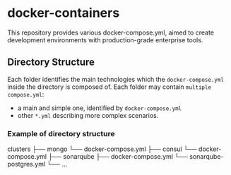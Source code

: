 # docker-containers

This repository provides various docker-compose.yml, aimed to create development environments with production-grade enterprise tools.

## Directory Structure

Each folder identifies the main technologies which the `docker-compose.yml` inside the directory is composed of. Each folder may contain `multiple compose.yml`: 

- a main and simple one, identified by `docker-compose.yml`
- other `*.yml` describing more complex scenarios. 

### Example of directory structure

clusters
├── mongo
    └── docker-compose.yml
├── consul
    └── docker-compose.yml
├── sonarqube
    ├── docker-compose.yml
    └── sonarqube-postgres.yml
└── ...
